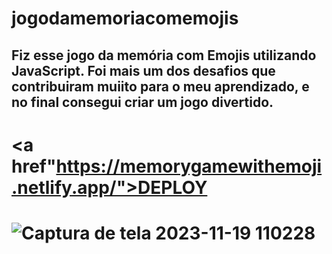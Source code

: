 # jogodamemoriacomemojis
## <div>Fiz esse jogo da memória com Emojis utilizando JavaScript. Foi mais um dos desafios que contribuiram muiito para o meu aprendizado, e no final consegui criar um jogo divertido.</div>
# <a href"https://memorygamewithemoji.netlify.app/">DEPLOY</a>
# ![Captura de tela 2023-11-19 110228](https://github.com/EliaxZen/jogodamemoriacomemojis/assets/132005740/18df66b0-65c7-4e47-a7c4-e72582c3df1b)
